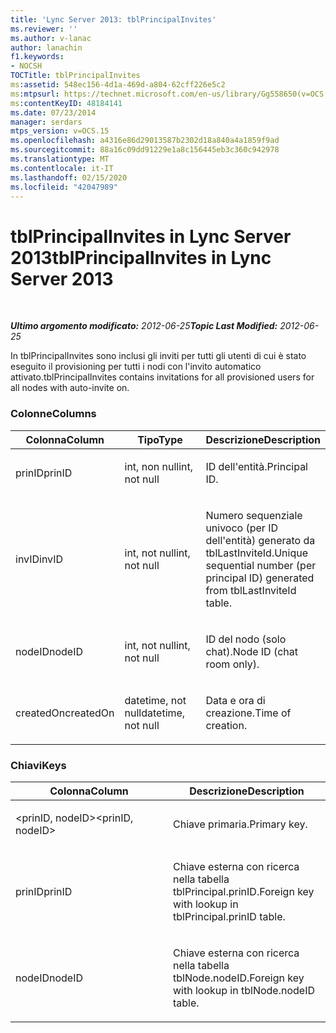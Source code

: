 ```yaml
---
title: 'Lync Server 2013: tblPrincipalInvites'
ms.reviewer: ''
ms.author: v-lanac
author: lanachin
f1.keywords:
- NOCSH
TOCTitle: tblPrincipalInvites
ms:assetid: 548ec156-4d1a-469d-a804-62cff226e5c2
ms:mtpsurl: https://technet.microsoft.com/en-us/library/Gg558650(v=OCS.15)
ms:contentKeyID: 48184141
ms.date: 07/23/2014
manager: serdars
mtps_version: v=OCS.15
ms.openlocfilehash: a4316e86d29013587b2302d18a840a4a1859f9ad
ms.sourcegitcommit: 88a16c09dd91229e1a8c156445eb3c360c942978
ms.translationtype: MT
ms.contentlocale: it-IT
ms.lasthandoff: 02/15/2020
ms.locfileid: "42047989"
---
```

<div data-xmlns="http://www.w3.org/1999/xhtml">

<div class="topic" data-xmlns="http://www.w3.org/1999/xhtml" data-msxsl="urn:schemas-microsoft-com:xslt" data-cs="http://msdn.microsoft.com/">

<div data-asp="http://msdn2.microsoft.com/asp">

# <a name="tblprincipalinvites-in-lync-server-2013"></a><span data-ttu-id="a6656-102">tblPrincipalInvites in Lync Server 2013</span><span class="sxs-lookup"><span data-stu-id="a6656-102">tblPrincipalInvites in Lync Server 2013</span></span>

</div>

<div id="mainSection">

<div id="mainBody">

<span> </span>

<span data-ttu-id="a6656-103">_**Ultimo argomento modificato:** 2012-06-25_</span><span class="sxs-lookup"><span data-stu-id="a6656-103">_**Topic Last Modified:** 2012-06-25_</span></span>

<span data-ttu-id="a6656-104">In tblPrincipalInvites sono inclusi gli inviti per tutti gli utenti di cui è stato eseguito il provisioning per tutti i nodi con l'invito automatico attivato.</span><span class="sxs-lookup"><span data-stu-id="a6656-104">tblPrincipalInvites contains invitations for all provisioned users for all nodes with auto-invite on.</span></span>

### <a name="columns"></a><span data-ttu-id="a6656-105">Colonne</span><span class="sxs-lookup"><span data-stu-id="a6656-105">Columns</span></span>

<table>
<colgroup>
<col style="width: 33%" />
<col style="width: 33%" />
<col style="width: 33%" />
</colgroup>
<thead>
<tr class="header">
<th><span data-ttu-id="a6656-106">Colonna</span><span class="sxs-lookup"><span data-stu-id="a6656-106">Column</span></span></th>
<th><span data-ttu-id="a6656-107">Tipo</span><span class="sxs-lookup"><span data-stu-id="a6656-107">Type</span></span></th>
<th><span data-ttu-id="a6656-108">Descrizione</span><span class="sxs-lookup"><span data-stu-id="a6656-108">Description</span></span></th>
</tr>
</thead>
<tbody>
<tr class="odd">
<td><p><span data-ttu-id="a6656-109">prinID</span><span class="sxs-lookup"><span data-stu-id="a6656-109">prinID</span></span></p></td>
<td><p><span data-ttu-id="a6656-110">int, non null</span><span class="sxs-lookup"><span data-stu-id="a6656-110">int, not null</span></span></p></td>
<td><p><span data-ttu-id="a6656-111">ID dell'entità.</span><span class="sxs-lookup"><span data-stu-id="a6656-111">Principal ID.</span></span></p></td>
</tr>
<tr class="even">
<td><p><span data-ttu-id="a6656-112">invID</span><span class="sxs-lookup"><span data-stu-id="a6656-112">invID</span></span></p></td>
<td><p><span data-ttu-id="a6656-113">int, not null</span><span class="sxs-lookup"><span data-stu-id="a6656-113">int, not null</span></span></p></td>
<td><p><span data-ttu-id="a6656-114">Numero sequenziale univoco (per ID dell'entità) generato da tblLastInviteId.</span><span class="sxs-lookup"><span data-stu-id="a6656-114">Unique sequential number (per principal ID) generated from tblLastInviteId table.</span></span></p></td>
</tr>
<tr class="odd">
<td><p><span data-ttu-id="a6656-115">nodeID</span><span class="sxs-lookup"><span data-stu-id="a6656-115">nodeID</span></span></p></td>
<td><p><span data-ttu-id="a6656-116">int, not null</span><span class="sxs-lookup"><span data-stu-id="a6656-116">int, not null</span></span></p></td>
<td><p><span data-ttu-id="a6656-117">ID del nodo (solo chat).</span><span class="sxs-lookup"><span data-stu-id="a6656-117">Node ID (chat room only).</span></span></p></td>
</tr>
<tr class="even">
<td><p><span data-ttu-id="a6656-118">createdOn</span><span class="sxs-lookup"><span data-stu-id="a6656-118">createdOn</span></span></p></td>
<td><p><span data-ttu-id="a6656-119">datetime, not null</span><span class="sxs-lookup"><span data-stu-id="a6656-119">datetime, not null</span></span></p></td>
<td><p><span data-ttu-id="a6656-120">Data e ora di creazione.</span><span class="sxs-lookup"><span data-stu-id="a6656-120">Time of creation.</span></span></p></td>
</tr>
</tbody>
</table>


### <a name="keys"></a><span data-ttu-id="a6656-121">Chiavi</span><span class="sxs-lookup"><span data-stu-id="a6656-121">Keys</span></span>

<table>
<colgroup>
<col style="width: 50%" />
<col style="width: 50%" />
</colgroup>
<thead>
<tr class="header">
<th><span data-ttu-id="a6656-122">Colonna</span><span class="sxs-lookup"><span data-stu-id="a6656-122">Column</span></span></th>
<th><span data-ttu-id="a6656-123">Descrizione</span><span class="sxs-lookup"><span data-stu-id="a6656-123">Description</span></span></th>
</tr>
</thead>
<tbody>
<tr class="odd">
<td><p><span data-ttu-id="a6656-124">&lt;prinID, nodeID&gt;</span><span class="sxs-lookup"><span data-stu-id="a6656-124">&lt;prinID, nodeID&gt;</span></span></p></td>
<td><p><span data-ttu-id="a6656-125">Chiave primaria.</span><span class="sxs-lookup"><span data-stu-id="a6656-125">Primary key.</span></span></p></td>
</tr>
<tr class="even">
<td><p><span data-ttu-id="a6656-126">prinID</span><span class="sxs-lookup"><span data-stu-id="a6656-126">prinID</span></span></p></td>
<td><p><span data-ttu-id="a6656-127">Chiave esterna con ricerca nella tabella tblPrincipal.prinID.</span><span class="sxs-lookup"><span data-stu-id="a6656-127">Foreign key with lookup in tblPrincipal.prinID table.</span></span></p></td>
</tr>
<tr class="odd">
<td><p><span data-ttu-id="a6656-128">nodeID</span><span class="sxs-lookup"><span data-stu-id="a6656-128">nodeID</span></span></p></td>
<td><p><span data-ttu-id="a6656-129">Chiave esterna con ricerca nella tabella tblNode.nodeID.</span><span class="sxs-lookup"><span data-stu-id="a6656-129">Foreign key with lookup in tblNode.nodeID table.</span></span></p></td>
</tr>
</tbody>
</table>


</div>

<span> </span>

</div>

</div>

</div>

